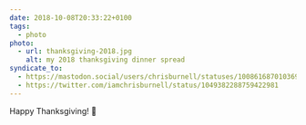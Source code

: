 ```yaml
---
date: 2018-10-08T20:33:22+0100
tags:
  - photo
photo:
  - url: thanksgiving-2018.jpg
    alt: my 2018 thanksgiving dinner spread
syndicate_to:
  - https://mastodon.social/users/chrisburnell/statuses/100861687010369680
  - https://twitter.com/iamchrisburnell/status/1049382288759422981
---
```


Happy Thanksgiving! 🍁
